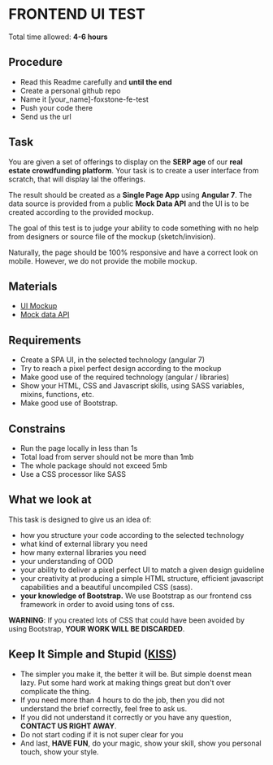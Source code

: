 # FRONTEND UI TEST

Total time allowed: **4-6 hours**


## Procedure
- Read this Readme carefully and **until the end**
- Create a personal github repo
- Name it [your_name]-foxstone-fe-test
- Push your code there
- Send us the url

## Task

You are given a set of offerings to display on the **SERP age** of our **real estate crowdfunding platform**. Your task is to create a user interface from scratch, that will display lal the offerings.

The result should be created as a **Single Page App** using **Angular 7**. The data source is provided from a public **Mock Data API** and the UI is to be created according to the provided mockup.

The goal of this test is to judge your ability to code something with no help from designers or source file of the mockup (sketch/invision).

Naturally, the page should be 100% responsive and have a correct look on mobile. However, we do not provide the mobile mockup.

## Materials
- [UI Mockup](https://github.com/yossi55/frontend-test/blob/master/offerings.jpg)
- [Mock data API](http://private-1b3550-phpbackend.apiary-mock.com/offerings)

## Requirements
- Create a SPA UI, in the selected technology (angular 7)
- Try to reach a pixel perfect design according to the mockup
- Make good use of the required technology (angular / libraries)
- Show your HTML, CSS and Javascript skills, using SASS variables, mixins, functions, etc.
- Make good use of Bootstrap.

## Constrains
- Run the page locally in less than 1s
- Total load from server should not be more than 1mb
- The whole package should not exceed 5mb
- Use a CSS processor like SASS

## What we look at
This task is designed to give us an idea of:
- how you structure your code according to the selected technology
- what kind of external library you need
- how many external libraries you need
- your understanding of OOD
- your ability to deliver a pixel perfect UI to match a given design guideline
- your creativity at producing a simple HTML structure, efficient javascript capabilities and a beautiful uncompiled CSS (sass).
- **your knowledge of Bootstrap.** We use Bootstrap as our frontend css framework in order to avoid using tons of css.

**WARNING**: If you created lots of CSS that could have been avoided by using Bootstrap, **YOUR WORK WILL BE DISCARDED**.

## Keep It Simple and Stupid ([KISS](https://en.wikipedia.org/wiki/KISS_principle))
- The simpler you make it, the better it will be. But simple doenst mean lazy. Put some hard work at making things great but don't over complicate the thing.
- If you need more than 4 hours to do the job, then you did not understand the brief correctly, feel free to ask us.
- If you did not understand it correctly or you have any question, **CONTACT US RIGHT AWAY**.
- Do not start coding if it is not super clear for you
- And last, **HAVE FUN**, do your magic, show your skill, show you personal touch, show your style.
